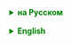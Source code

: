 <details style="margin-top: 16px">
  <summary style="cursor: pointer; color: green;"><b>на Русском</b></summary>

## Интерфейс Map
Интерфейс `Map` в Java представляет собой структуру данных для хранения пар "ключ-значение". Каждый ключ в `Map` уникален, и каждому ключу соответствует ровно одно значение. `Map` не является наследником интерфейса `Collection`.

### Особенности интерфейса `Map`:

- **Не является коллекцией:** `Map` не наследуется от интерфейса `Collection` и поэтому имеет уникальный API, отличный от других коллекций.
- **Уникальные ключи:** Каждый ключ в `Map` должен быть уникальным, и попытка вставить дублирующийся ключ приведёт к замене старого значения новым.
- **Один `null` ключ:** Большинство реализаций `Map` (за исключением `Hashtable` и подобных) допускают использование `null` в качестве ключа, но только для одного элемента.
- **Множественные `null` значения:** `Map` может содержать несколько пар "ключ-значение", где значения являются `null`.

### Особенности использования интерфейса `Map`:

- **Доступ по ключу:** `Map` предоставляет быстрый доступ к значениям по ключам.
- **Изменяемость:** В отличие от коллекций, которые хранят отдельные элементы, `Map` позволяет изменять значения, связанные с конкретными ключами.
- **Порядок элементов:** `HashMap` не гарантирует порядок элементов, `LinkedHashMap` сохраняет порядок вставки или порядок доступа, `TreeMap` обеспечивает сортировку по ключам.
- **Подклассы и поведение:** Подклассы `Map`, такие как `TreeMap` и `ConcurrentHashMap`, предоставляют специальное поведение, например, упорядоченность или многопоточную поддержку.

### Основные методы интерфейса Map:

- `void clear()`: очищает карту.
- `boolean containsKey(Object key)`: возвращает `true`, если карта содержит указанный ключ.
- `boolean containsValue(Object value)`: возвращает `true`, если карта содержит одно или несколько значений.
- `Set<Map.Entry<K,V>> entrySet()`: возвращает `Set` представлений всех пар "ключ-значение" карты.
- `boolean equals(Object o)`: сравнивает указанный объект с картой на равенство.
- `V get(Object key)`: возвращает значение, соответствующее указанному ключу, или `null`, если такого ключа нет.
- `V getOrDefault(Object key, V defaultValue)`: возвращает значение, соответствующее указанному ключу, или `defaultValue`, если такого ключа нет в карте.
- `int hashCode()`: возвращает хеш-код для карты.
- `boolean isEmpty()`: возвращает `true`, если карта пуста.
- `Set<K> keySet()`: возвращает `Set` всех ключей карты.
- `V put(K key, V value)`: ассоциирует указанное значение с указанным ключом в карте.
- `void putAll(Map<? extends K, ? extends V> m)`: копирует все пары "ключ-значение" из указанной карты в текущую.
- `V remove(Object key)`: удаляет пару "ключ-значение" по указанному ключу.
- `int size()`: возвращает количество пар "ключ-значение" в карте.
- `Collection<V> values()`: возвращает `Collection` всех значений карты.

### Реализации интерфейса Map и их отличия:

- **HashMap**:
    - Не гарантирует порядок элементов.
    - Позволяет `null` в качестве ключа и значения.
    - Операции вставки и доступа имеют константную временную сложность в идеальных условиях.

- **LinkedHashMap**:
    - Расширяет `HashMap`, сохраняя связный список записей в порядке их добавления или в порядке доступа (если это указано при создании).
    - Подходит для создания кэшей, где важен порядок элементов.

- **TreeMap**:
  - Реализует отсортированное навигационное дерево.
  - Гарантирует, что элементы будут в порядке возрастания ключей.
  - Позволяет извлекать части карты (например, `headMap`, `tailMap`, `subMap`).
  - Операции доступа имеют временную сложность `O(log n)`.

- **Hashtable**:
    - Предшественник `HashMap`, но синхронизирован и не допускает `null` в качестве ключа или значения.
    - Устарела из-за низкой производительности в многопоточных приложениях.

- **ConcurrentHashMap**:
    - Предназначен для использования в многопоточных приложениях.
    - Позволяет конкурентный доступ и обновления без полной блокировки карты.
    - Не допускает `null` в качестве ключа или значения.

- **EnumMap** — это специализированная реализация интерфейса `Map`, предназначенная исключительно для использования с ключами типа перечисления (`enum`). `EnumMap` хранит элементы в массиве и использует порядковый номер `enum` в качестве индекса, что обеспечивает отличную производительность операций.
    - **Ключи-перечисления:** Все ключи должны быть элементами одного и того же `enum` типа.
    - **Порядок элементов:** Элементы в `EnumMap` хранятся в естественном порядке их объявления в `enum` типе.
    - **Производительность:** Операции доступа, вставки и удаления выполняются очень быстро благодаря использованию массива и порядковых номеров `enum`.
    - **Null значения:** `EnumMap` допускает использование `null` в качестве значения, но не в качестве ключа.
    - **Итераторы:** Итераторы возвращаемые `EnumMap` не выбрасывают `ConcurrentModificationException`, и поэтому `EnumMap` не подходит для использования в многопоточных средах, где карта может изменяться другими потоками.
    - **Специализированное использование:** `EnumMap` является хорошим выбором, когда ключи являются перечислениями, так как это обеспечивает лучшую производительность и компактное использование памяти по сравнению с `HashMap`.


### Примеры использования интерфейса `Map`:

- **Хранение связей:** Когда необходимо хранить связи типа "ключ-значение", например, идентификаторы пользователей и их данные.
- **Уникальность ключей:** Когда нужно гарантировать, что каждый ключ в коллекции уникален.
- **Поиск:** Когда часто требуется поиск элементов, `Map` обеспечивает эффективный доступ по ключу.
- **В качестве кэша:** `LinkedHashMap` часто используется для реализации LRU кэшей.
- **Конкурентные коллекции:** `ConcurrentHashMap` используется в многопоточных приложениях для предотвращения блокировок и улучшения производительности.


### Примечание по использованию:

- **Ключи:** Идеально подходящими ключами для `Map` являются **неизменяемые классы**, которые правильно реализуют `equals()` и `hashCode()` (например, строки или числа).
- **Производительность:** Надо помнить, что хеш-карты (`HashMap`, `ConcurrentHashMap`) быстрее для операций поиска, вставки и удаления в сравнении с древовидной реализацией (`TreeMap`), которая обеспечивает упорядоченность элементов.


Выбор реализации `Map` зависит от конкретных требований и контекста использования. Например, если важен порядок элементов, стоит рассмотреть `LinkedHashMap` или `TreeMap`. Если вы работаете в многопоточной среде, `ConcurrentHashMap` будет лучшим выбором.

---

### EnumSet

`EnumSet` — это специализированная реализация интерфейса `Set` для использования исключительно с перечислениями (`enum`). Она представляет собой высокоэффективную и компактную структуру данных для `enum` типов. `EnumSet` использует битовые векторы для представления множеств, что делает операции над ними очень быстрыми.

Поскольку `EnumSet` не использует хэш-коды, как `HashSet`, операции вставки, удаления и проверки наличия элементов выполняются очень быстро, практически за константное время. Кроме того, итераторы, возвращаемые `EnumSet`, не выдают `ConcurrentModificationException` и могут использоваться безопасно даже при изменении множества.

Основные особенности `EnumSet`:

- Элементы автоматически упорядочены в порядке, в котором объявлены `enum` константы.
- `null` элементы не допускаются.

Вот несколько ключевых особенностей и сценариев использования `EnumSet`:

- **Производительность**: `EnumSet` основан на использовании битовых векторов, что делает операции такие как добавление, удаление и проверка на вхождение очень быстрыми, близкими к выполнению за константное время.
- **Компактное хранение**: Поскольку `enum` имеет фиксированный набор возможных значений, `EnumSet` может использовать биты для представления присутствия или отсутствия каждого элемента, что делает его очень эффективным по памяти.
- **Специализированные методы**: `EnumSet` предлагает методы для создания диапазонов (например, `range(E from, E to)`), которые позволяют создавать наборы, содержащие все элементы перечисления в определенном диапазоне.
- **Предсказуемый порядок итерации**: `EnumSet` гарантирует, что итератор проходит элементы в порядке, в котором они объявлены в `enum`. Это может быть полезно для алгоритмов, которым важен порядок элементов.
- **Безопасность типов**: `EnumSet` гарантирует, что в наборе могут быть только элементы одного `enum` типа, что предотвращает ошибки, связанные с неверным типом элементов.

`EnumSet` в Java предоставляет несколько уникальных статических методов, которые оптимизированы для работы с элементами перечисления (`enum`). Вот основные из них:

- **allOf(Class<E> elementType)**:
   Создаёт `EnumSet`, содержащий все элементы указанного элементного типа `enum`.
- **noneOf(Class<E> elementType)**:
   Создаёт пустой `EnumSet` для указанного элементного типа `enum`.
- **of(E first, E... rest)**:
   Создаёт `EnumSet`, содержащий указанный первый элемент и необязательно последующие элементы.
  - **of(E e)**:
     Создаёт `EnumSet`, содержащий один указанный элемент.
  - **of(E e1, E e2)**, **of(E e1, E e2, E e3)** и так далее до **of(E e1, E e2, E e3, E e4, E e5)**:
   Создаёт `EnumSet`, содержащий от двух до пяти указанных элементов (перегрузки для определенного числа элементов).
- **range(E from, E to)**:
Создаёт `EnumSet`, содержащий все элементы перечисления в диапазоне от `from` до `to` (включительно).
- **copyOf(EnumSet<E> s)**:
   Создаёт копию существующего `EnumSet`.
- **copyOf(Collection<E> c)**:
   Создаёт `EnumSet`, содержащий все элементы указанной коллекции. Если коллекция `c` также является `EnumSet`, этот метод ведёт себя идентично методу `copyOf(EnumSet<E> s)`.
- **complementOf(EnumSet<E> s)**:
   Создаёт `EnumSet`, содержащий все элементы типа элементов указанного `EnumSet`, которые не присутствуют в самом `s` (то есть дополнение `s`).

Эти методы позволяют легко и эффективно создавать и манипулировать `EnumSet`, что делает его идеальным выбором для работы с наборами перечислений.



Пример использования `EnumSet`:

```
// Пример перечисления
public enum Day {
    MONDAY, TUESDAY, WEDNESDAY, THURSDAY, FRIDAY, SATURDAY, SUNDAY
}


public class EnumSetExample {
    public static void main(String[] args) {
        // Создание EnumSet со всеми элементами
        EnumSet<Day> daysOff = EnumSet.allOf(Day.class);

        // Удаление элементов
        daysOff.remove(Day.MONDAY);
        daysOff.remove(Day.TUESDAY);

        // Создание EnumSet с частью элементов
        EnumSet<Day> weekend = EnumSet.of(Day.SATURDAY, Day.SUNDAY);

        // Создание EnumSet с диапазоном элементов
        EnumSet<Day> workDays = EnumSet.range(Day.MONDAY, Day.FRIDAY);

       
        // Объединение двух EnumSet
        EnumSet<Day> allDays = EnumSet.copyOf(daysOff);
        allDays.addAll(weekend);

    }
}
```

`EnumSet` является предпочтительным выбором, когда нужно работать с множеством элементов перечисляемого типа, так как она обеспечивает лучшую производительность по сравнению с обычными `HashSet` или `TreeSet`.


</details>

<details style="margin-top: 16px">
  <summary style="cursor: pointer; color: green;"><b>English</b></summary>

## Map Interface
The `Map` interface in Java represents a data structure for storing "key-value" pairs. Each key in a `Map` is unique, and each key corresponds to exactly one value. `Map` is not a descendant of the `Collection` interface.

### Features of the `Map` interface:

- **Not a collection:** `Map` does not inherit from the `Collection` interface and therefore has a unique API that is different from other collections.
- **Unique keys:** Each key in a `Map` must be unique, and an attempt to insert a duplicate key will result in the old value being replaced by the new one.
- **One `null` key:** Most `Map` implementations (except `Hashtable` and similar) allow the use of `null` as a key but only for one element.
- **Multiple `null` values:** A `Map` can contain several "key-value" pairs where the values are `null`.

### How to use the `Map` interface:

- **Access by key:** `Map` provides quick access to values by keys.
- **Mutability:** Unlike collections that store individual elements, `Map` allows you to change values associated with specific keys.
- **Order of elements:** `HashMap` does not guarantee the order of elements, `LinkedHashMap` maintains the order of insertion or access order, `TreeMap` provides sorting by keys.
- **Subclasses and behavior:** `Map` subclasses such as `TreeMap` and `ConcurrentHashMap` provide special behavior, such as orderliness or multithreading support.

### Main methods of the Map interface:

- `void clear()`: clears the map.
- `boolean containsKey(Object key)`: returns `true` if the map contains the specified key.
- `boolean containsValue(Object value)`: returns `true` if the map contains one or more values.
- `Set<Map.Entry<K,V>> entrySet()`: returns a `Set` view of all the "key-value" pairs in the map.
- `boolean equals(Object o)`: compares the specified object with the map for equality.
- `V get(Object key)`: returns the value corresponding to the specified key, or `null` if there is no such key.
- `V getOrDefault(Object key, V defaultValue)`: returns the value corresponding to the specified key, or `defaultValue` if there is no such key in the map.
- `int hashCode()`: returns the hash code for the map.
- `boolean isEmpty()`: returns `true` if the map is empty.
- `Set<K> keySet()`: returns a `Set` of all the keys in the map.
- `V put(K key, V value)`: associates the specified value with the specified key in the map.
- `void putAll(Map<? extends K, ? extends V> m)`: copies all of the "key-value" pairs from the specified map to the current one.
- `V remove(Object key)`: removes the "key-value" pair for the specified key.
- `int size()`: returns the number of "key-value" pairs in the map.
- `Collection<V> values()`: returns a `Collection` of all the values in the map.

### Implementations of the Map interface and their differences:

- **HashMap**:
    - Does not guarantee the order of elements.
    - Allows `null` as both key and value.
    - Insertion and access operations have constant time complexity under ideal conditions.

- **LinkedHashMap**:
    - Extends `HashMap` by maintaining a linked list of entries in the order they were added, or in the order of access (if specified at creation).
    - Suitable for creating caches where the order of elements is important.

- **TreeMap**:
    - Implements a sorted navigational tree.
    - Guarantees that elements will be in ascending key order.
    - Allows extraction of parts of the map (e.g., `headMap`, `tailMap`, `subMap`).
    - Access operations have a time complexity of `O(log n)`.

- **Hashtable**:
    - A predecessor of `HashMap`, synchronized and does not allow `null` as key or value.
    - Outdated due to poor performance in multithreaded applications.

- **ConcurrentHashMap**:
    - Designed for use in multithreaded applications.
    - Allows concurrent access and updates without full locking of the map.
    - Does not allow `null` as key or value.

- **EnumMap** is a specialized implementation of the `Map` interface designed exclusively for use with enumeration (`enum`) keys. `EnumMap` stores elements in an array and uses the ordinal number of the `enum` as an index, which ensures excellent performance of operations.
    - **Enumeration keys:** All keys must be elements of the same `enum` type.
    - **Order of elements:** Elements in `EnumMap` are stored in the natural

Here is the translation of the provided text into English:

### Examples of using the `Map` interface:

- **Storing associations:** When it's necessary to store key-value type associations, for example, user IDs and their data.
- **Uniqueness of keys:** When it is necessary to guarantee that each key in the collection is unique.
- **Search:** When elements need to be frequently searched, `Map` provides efficient access by key.
- **As a cache:** `LinkedHashMap` is often used to implement LRU caches.
- **Concurrent collections:** `ConcurrentHashMap` is used in multi-threaded applications to prevent locks and improve performance.

### Notes on use:

- **Keys:** Immutable classes that properly implement `equals()` and `hashCode()` (such as strings or numbers) are ideal as keys for `Map`.
- **Performance:** It should be remembered that hash maps (`HashMap`, `ConcurrentHashMap`) are faster for search, insertion, and deletion operations compared to tree implementation (`TreeMap`), which provides an ordering of elements.

The choice of `Map` implementation depends on the specific requirements and context of use. For instance, if the order of elements is important, `LinkedHashMap` or `TreeMap` should be considered. If you are working in a multi-threaded environment, `ConcurrentHashMap` would be the best choice.

---

### EnumSet

`EnumSet` is a specialized implementation of the `Set` interface for exclusive use with enumerations (`enum`). It represents a highly efficient and compact data structure for `enum` types. `EnumSet` uses bit vectors to represent sets, which makes the operations on it very fast.

Since `EnumSet` does not use hash codes like `HashSet`, operations such as insertion, deletion, and presence checks are performed very quickly, virtually in constant time. Additionally, iterators returned by `EnumSet` do not throw `ConcurrentModificationException` and can be safely used even when the set is modified.

Main features of `EnumSet`:

- Elements are automatically ordered in the order in which the `enum` constants are declared.
- `Null` elements are not permitted.

Here are some key features and usage scenarios for `EnumSet`:

- **Performance**: `EnumSet` is based on the use of bit vectors, which makes operations such as adding, removing, and checking for inclusion very fast, close to constant time execution.
- **Compact storage**: Since `enum` has a fixed set of possible values, `EnumSet` can use bits to represent the presence or absence of each element, making it very memory efficient.
- **Specialized methods**: `EnumSet` offers methods for creating ranges (e.g., `range(E from, E to)`), which allow creating sets that contain all the `enum` elements within a certain range.
- **Predictable iteration order**: `EnumSet` guarantees that the iterator goes through the elements in the order they are declared in the `enum`. This can be useful for algorithms that require a certain order of elements.
- **Type safety**: `EnumSet` guarantees that only elements of one `enum` type can be in the set, preventing errors related to the incorrect type of elements.

`EnumSet` in Java provides several unique static methods that are optimized for working with `enum` elements. Here are the main ones:

- **allOf(Class<E> elementType)**:
  Creates an `EnumSet` containing all the elements of the specified `enum` element type.
- **noneOf(Class<E> elementType)**:
  Creates an empty `EnumSet` for the specified `enum` element type.
- **of(E first, E... rest)**:
  Creates an `EnumSet` containing the specified first element and optionally subsequent elements.
  - **of(E e)**:
    Creates an `EnumSet` containing one specified element.
  - **of(E e1, E e2)**, **of(E e1, E e2, E e3)**, and so on up to **of(E e1, E e2, E e3, E e4, E e5)**:
    Creates an `EnumSet` containing from two to five specified elements (overloads for a specific number of elements).
- **range(E from, E to)**:
  Creates an `EnumSet` containing all `enum` elements in the range from `from` to `to` (inclusive).
- **copyOf(EnumSet<E> s)**:
  Creates a copy of an existing `EnumSet`.
- **copyOf(Collection<E> c)**:
  Creates an `EnumSet` containing all elements of the specified collection. If the collection `c` is also an `EnumSet`, this method behaves identically to the method `copyOf(EnumSet<E> s)`.
- **complementOf(EnumSet<E> s)**:
  Creates an `EnumSet` containing all the elements of the element type of the specified `EnumSet` that are not present in `s` itself (i.e., the complement of `s`).

These methods allow for easy and efficient creation and manipulation of `EnumSets`, making it the ideal choice for working with sets of enumeration types.

Example of using `EnumSet`:


```
// Пример перечисления
public enum Day {
    MONDAY, TUESDAY, WEDNESDAY, THURSDAY, FRIDAY, SATURDAY, SUNDAY
}


public class EnumSetExample {
    public static void main(String[] args) {
        // Создание EnumSet со всеми элементами
        EnumSet<Day> daysOff = EnumSet.allOf(Day.class);

        // Удаление элементов
        daysOff.remove(Day.MONDAY);
        daysOff.remove(Day.TUESDAY);

        // Создание EnumSet с частью элементов
        EnumSet<Day> weekend = EnumSet.of(Day.SATURDAY, Day.SUNDAY);

        // Создание EnumSet с диапазоном элементов
        EnumSet<Day> workDays = EnumSet.range(Day.MONDAY, Day.FRIDAY);

       
        // Объединение двух EnumSet
        EnumSet<Day> allDays = EnumSet.copyOf(daysOff);
        allDays.addAll(weekend);

    }
}
```

`EnumSet` is the preferred choice when you need to work with a set of enumerable type elements because it provides better performance compared to regular `HashSet` or `TreeSet`.


</details>